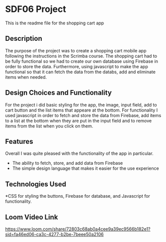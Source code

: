# SDF06 Project

This is the readme file for the shopping cart app 

## Description

The purpose of the project was to create a shopping cart mobile app following the instructions in the Scrimba course. The shopping cart had to be fully functional so we had to create our own database using Firebase in order to store the data. Furthermore, using javascript to make the app functional so that it can fetch the data from the databs, add and eliminate items when needed.

## Design Choices and Functionality 

For the project i did basic styling for the app, the image, input field, add to cart button and the list items that appeare at the bottom. 
For functionality I used javascript in order to fetch and store the data from Firebase, add items to a list at the bottom when they are put in the input field and to remove items from the list when you click on them. 

## Features 

Overall I was quite pleased with the functionality of the app in particular. 

* The ability to fetch, store, and add data from Firebase 
* The simple design language that makes it easier for the use experience 

## Technologies Used 

*CSS for styling the buttons, Firebase for database, and Javascript for functionality. 

## Loom Video Link 

https://www.loom.com/share/72803c68ab0a4cee9a39ec9566b182e1?sid=fa46ed06-ca3c-4277-b2be-7beee50a2106
